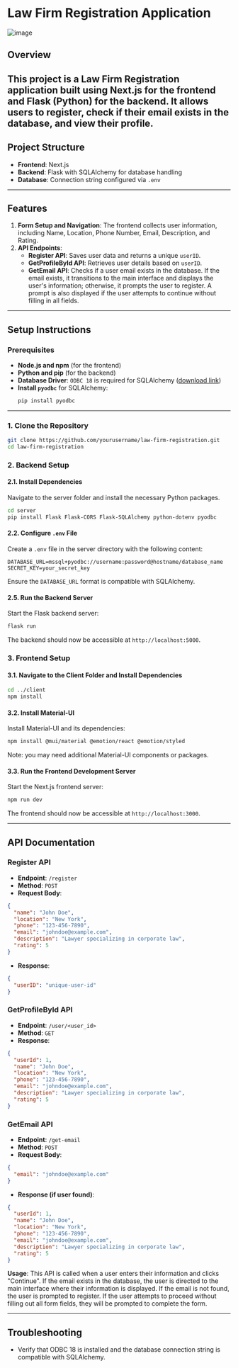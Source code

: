 # Law Firm Registration Application
![image](https://github.com/user-attachments/assets/9eec411e-047d-4438-abd1-df11230f6ab3)

## Overview
This project is a Law Firm Registration application built using Next.js for the frontend and Flask (Python) for the backend. It allows users to register, check if their email exists in the database, and view their profile. 
---

## Project Structure
- **Frontend**: Next.js
- **Backend**: Flask with SQLAlchemy for database handling
- **Database**: Connection string configured via `.env`

---

## Features
1. **Form Setup and Navigation**: The frontend collects user information, including Name, Location, Phone Number, Email, Description, and Rating.
2. **API Endpoints**:
   - **Register API**: Saves user data and returns a unique `userID`.
   - **GetProfileById API**: Retrieves user details based on `userID`.
   - **GetEmail API**: Checks if a user email exists in the database. If the email exists, it transitions to the main interface and displays the user's information; otherwise, it prompts the user to register. A prompt is also displayed if the user attempts to continue without filling in all fields.

---

## Setup Instructions

### Prerequisites
- **Node.js and npm** (for the frontend)
- **Python and pip** (for the backend)
- **Database Driver**: `ODBC 18` is required for SQLAlchemy ([download link](https://docs.microsoft.com/en-us/sql/connect/odbc/download-odbc-driver-for-sql-server))
- **Install `pyodbc`** for SQLAlchemy:
   ```bash
   pip install pyodbc
   ```

---

### 1. Clone the Repository
```bash
git clone https://github.com/yourusername/law-firm-registration.git
cd law-firm-registration
```

### 2. Backend Setup
#### 2.1. Install Dependencies
Navigate to the server folder and install the necessary Python packages.
```bash
cd server
pip install Flask Flask-CORS Flask-SQLAlchemy python-dotenv pyodbc
```

#### 2.2. Configure `.env` File
Create a `.env` file in the server directory with the following content:
```
DATABASE_URL=mssql+pyodbc://username:password@hostname/database_name
SECRET_KEY=your_secret_key
```
Ensure the `DATABASE_URL` format is compatible with SQLAlchemy.

#### 2.5. Run the Backend Server
Start the Flask backend server:
```bash
flask run
```
The backend should now be accessible at `http://localhost:5000`.

### 3. Frontend Setup
#### 3.1. Navigate to the Client Folder and Install Dependencies
```bash
cd ../client
npm install
```

#### 3.2. Install Material-UI
Install Material-UI and its dependencies:
```bash
npm install @mui/material @emotion/react @emotion/styled
```
Note: you may need additional Material-UI components or packages.

#### 3.3. Run the Frontend Development Server
Start the Next.js frontend server:
```bash
npm run dev
```
The frontend should now be accessible at `http://localhost:3000`.

---

## API Documentation

### Register API
- **Endpoint**: `/register`
- **Method**: `POST`
- **Request Body**:
```json
{
  "name": "John Doe",
  "location": "New York",
  "phone": "123-456-7890",
  "email": "johndoe@example.com",
  "description": "Lawyer specializing in corporate law",
  "rating": 5
}
```
- **Response**:
```json
{
  "userID": "unique-user-id"
}
```

### GetProfileById API
- **Endpoint**: `/user/<user_id>`
- **Method**: `GET`
- **Response**:
```json
{
  "userId": 1,
  "name": "John Doe",
  "location": "New York",
  "phone": "123-456-7890",
  "email": "johndoe@example.com",
  "description": "Lawyer specializing in corporate law",
  "rating": 5
}
```

### GetEmail API
- **Endpoint**: `/get-email`
- **Method**: `POST`
- **Request Body**:
```json
{
  "email": "johndoe@example.com"
}
```
- **Response (if user found)**:
```json
{
  "userId": 1,
  "name": "John Doe",
  "location": "New York",
  "phone": "123-456-7890",
  "email": "johndoe@example.com",
  "description": "Lawyer specializing in corporate law",
  "rating": 5
}
```
**Usage**: This API is called when a user enters their information and clicks "Continue". If the email exists in the database, the user is directed to the main interface where their information is displayed. If the email is not found, the user is prompted to register. If the user attempts to proceed without filling out all form fields, they will be prompted to complete the form.

---

## Troubleshooting
- Verify that ODBC 18 is installed and the database connection string is compatible with SQLAlchemy.
